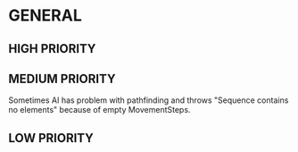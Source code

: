 # GENERAL

## HIGH PRIORITY
## MEDIUM PRIORITY
Sometimes AI has problem with pathfinding and throws "Sequence contains no elements" because of empty MovementSteps.
## LOW PRIORITY